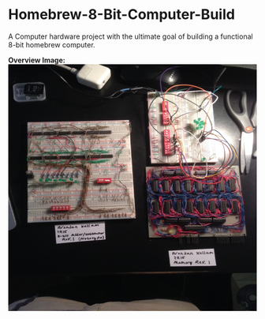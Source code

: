 # Homebrew-8-Bit-Computer-Build
A Computer hardware project with the ultimate goal of building a functional 8-bit homebrew computer.<br>

<b>Overview Image:</b><br>
<img src="https://raw.githubusercontent.com/brendan-kellam/Homebrew-8-Bit-Computer-Build/master/Images/over_1.JPG" width="600" height="500"><br>
